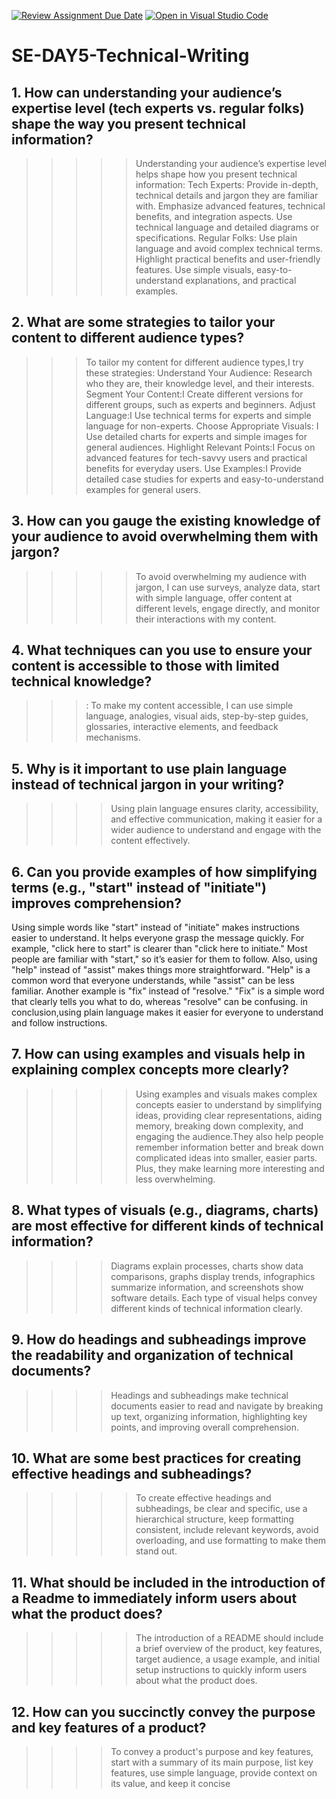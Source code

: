 [![Review Assignment Due Date](https://classroom.github.com/assets/deadline-readme-button-22041afd0340ce965d47ae6ef1cefeee28c7c493a6346c4f15d667ab976d596c.svg)](https://classroom.github.com/a/zsAR-pyY)
[![Open in Visual Studio Code](https://classroom.github.com/assets/open-in-vscode-2e0aaae1b6195c2367325f4f02e2d04e9abb55f0b24a779b69b11b9e10269abc.svg)](https://classroom.github.com/online_ide?assignment_repo_id=15645002&assignment_repo_type=AssignmentRepo)
# SE-DAY5-Technical-Writing
## 1. How can understanding your audience’s expertise level (tech experts vs. regular folks) shape the way you present technical information?
>>>>>Understanding your audience’s expertise level helps shape how you present technical information:
Tech Experts:
Provide in-depth, technical details and jargon they are familiar with.
 Emphasize advanced features, technical benefits, and integration aspects.
 Use technical language and detailed diagrams or specifications.
Regular Folks:
Use plain language and avoid complex technical terms.
Highlight practical benefits and user-friendly features.
Use simple visuals, easy-to-understand explanations, and practical examples.
## 2. What are some strategies to tailor your content to different audience types?
>>>To tailor my content for different audience types,I try these strategies:
Understand Your Audience: Research who they are, their knowledge level, and their interests.
Segment Your Content:I Create different versions for different groups, such as experts and beginners.
Adjust Language:I Use technical terms for experts and simple language for non-experts.
Choose Appropriate Visuals: I Use detailed charts for experts and simple images for general audiences.
Highlight Relevant Points:I Focus on advanced features for tech-savvy users and practical benefits for everyday users.
Use Examples:I Provide detailed case studies for experts and easy-to-understand examples for general users.
## 3. How can you gauge the existing knowledge of your audience to avoid overwhelming them with jargon?
>>>>>To avoid overwhelming my audience with jargon, I can use surveys, analyze data, start with simple language, offer content at different levels, engage directly, and monitor their interactions with my content.
## 4. What techniques can you use to ensure your content is accessible to those with limited technical knowledge?
>>>: To make my content accessible, I can use simple language, analogies, visual aids, step-by-step guides, glossaries, interactive elements, and feedback mechanisms.
## 5. Why is it important to use plain language instead of technical jargon in your writing?
>>>> Using plain language ensures clarity, accessibility, and effective communication, making it easier for a wider audience to understand and engage with the content effectively.
## 6. Can you provide examples of how simplifying terms (e.g., "start" instead of "initiate") improves comprehension?
>>>>
Using simple words like "start" instead of "initiate" makes instructions easier to understand. It helps everyone grasp the message quickly.
For example, "click here to start" is clearer than "click here to initiate." Most people are familiar with "start," so it’s easier for them to follow.
Also, using "help" instead of "assist" makes things more straightforward. "Help" is a common word that everyone understands, while "assist" can be less familiar.
Another example is "fix" instead of "resolve." "Fix" is a simple word that clearly tells you what to do, whereas "resolve" can be confusing.
in conclusion,using plain language makes it easier for everyone to understand and follow instructions.
## 7. How can using examples and visuals help in explaining complex concepts more clearly?
>>>>>Using examples and visuals makes complex concepts easier to understand by simplifying ideas, providing clear representations, aiding memory, breaking down complexity, and engaging the audience.They also help people remember information better and break down complicated ideas into smaller, easier parts. Plus, they make learning more interesting and less overwhelming.
## 8. What types of visuals (e.g., diagrams, charts) are most effective for different kinds of technical information?
>>>>Diagrams explain processes, charts show data comparisons, graphs display trends, infographics summarize information, and screenshots show software details. Each type of visual helps convey different kinds of technical information clearly.
## 9. How do headings and subheadings improve the readability and organization of technical documents?
>>>>Headings and subheadings make technical documents easier to read and navigate by breaking up text, organizing information, highlighting key points, and improving overall comprehension.
## 10. What are some best practices for creating effective headings and subheadings?
>>>>>To create effective headings and subheadings, be clear and specific, use a hierarchical structure, keep formatting consistent, include relevant keywords, avoid overloading, and use formatting to make them stand out.
## 11. What should be included in the introduction of a Readme to immediately inform users about what the product does?
>>>>>The introduction of a README should include a brief overview of the product, key features, target audience, a usage example, and initial setup instructions to quickly inform users about what the product does.
## 12. How can you succinctly convey the purpose and key features of a product?
>>>> To convey a product's purpose and key features, start with a summary of its main purpose, list key features, use simple language, provide context on its value, and keep it concise
